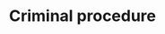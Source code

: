 ---
title: Criminal procedure
longTitle: 'Criminal procedure'
tags:
- gccommon
usedFor:
- "[[Criminal justice]]"
---